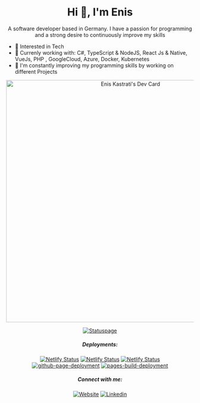  <div align="center">

<h1 align="center">Hi 👋, I'm Enis</h1>

A software developer based in Germany. I have a passion for programming and a strong desire to continuously improve my skills
</div>

- 🌱 Interested in Tech
- 👀 Currenly working with: C#, TypeScript & NodeJS, React Js & Native, VueJs, PHP , GoogleCloud, Azure, Docker, Kubernetes
- 🔭 I'm constantly improving my programming skills by working on different Projects

<!-- <img align="center" width="400px"
 src="https://github-readme-stats.vercel.app/api/top-langs?username=eniskastrati&count_private=true&show_icons=true&include_all_commits=true&theme=transparent"
 alt="My Github Stats" 
 />
 -->
<div align="center">
<a href="https://app.daily.dev/enis"><img src="https://api.daily.dev/devcards/v2/1oAPWzajw.png?type=wide&r=n6s" width="652" alt="Enis Kastrati's Dev Card"/></a>

[![Statuspage](https://img.shields.io/badge/EKdev-Statuspage-43B02A?style=for-the-badge&logo=statuspal&logoColor=white)](https://ekdev.betteruptime.com)

##### Deployments:
[![Netlify Status](https://api.netlify.com/api/v1/badges/5fa55721-e04e-4360-8423-21acd8bc493a/deploy-status)](https://drehmomentapp.netlify.app)
[![Netlify Status](https://api.netlify.com/api/v1/badges/43173b33-aad7-4911-aaa2-ffdb4ec318d6/deploy-status)](https://eniskastrati.de)
[![Netlify Status](https://api.netlify.com/api/v1/badges/76a57641-b73f-4e14-bfad-05f2af8b0164/deploy-status)](https://app.netlify.com/sites/eniskastratiold/deploys)
[![github-page-deployment](https://github.com/eniskastrati/blackjack/actions/workflows/pages/pages-build-deployment/badge.svg)](https://eniskastrati.github.io/blackjack/)
[![pages-build-deployment](https://github.com/eniskastrati/rockpaperscissors/actions/workflows/pages/pages-build-deployment/badge.svg)](https://eniskastrati.github.io/rockpaperscissors/)

##### Connect with me:
[![Website](https://img.shields.io/badge/Website-092540?style=for-the-badge&logo=similarweb&logoColor=white)](https://www.eniskastrati.de/)
[![Linkedin](https://img.shields.io/badge/Linkedin-0A66C2?style=for-the-badge&logo=linkedin&logoColor=white)](https://www.linkedin.com/in/eniskastrati/)

</div>
